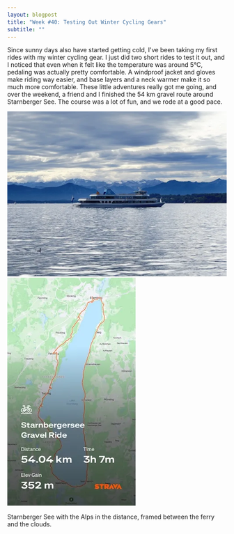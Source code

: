 ```yaml
---
layout: blogpost
title: "Week #40: Testing Out Winter Cycling Gears"
subtitle: ""
---
```


Since sunny days also have started getting cold, I've been taking my first rides with my winter cycling gear. I just did two short rides to test it out, and I noticed that even when it felt like the temperature was around 5°C, pedaling was actually pretty comfortable. A windproof jacket and gloves make riding way easier, and base layers and a neck warmer make it so much more comfortable. These little adventures really got me going, and over the weekend, a friend and I finished the 54 km gravel route around Starnberger See. The course was a lot of fun, and we rode at a good pace.

<div class="image-overlay-container">
  <img src="/assets/week40/starnbergersee.webp" alt="Starnberger See" class="main-image">
  <img src="/assets/week40/radtourstrava.webp" alt="Strava Activity" class="overlay-image">
</div>
<p class="image-caption">Starnberger See with the Alps in the distance, framed between the ferry and the clouds.</p>